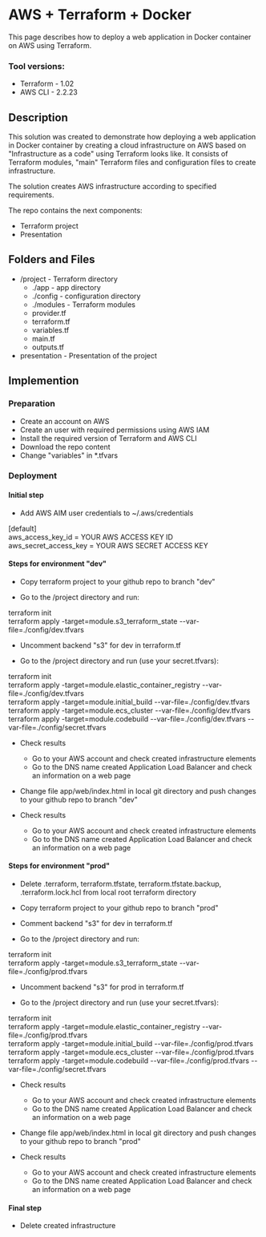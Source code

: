 # AWS + Terraform + Docker
This page describes how to deploy a web application in Docker container on AWS using Terraform. 

### Tool versions:
- Terraform - 1.02
- AWS CLI - 2.2.23

## Description
This solution was created to demonstrate how deploying a web application in Docker container by creating a cloud infrastructure on AWS based on "Infrastructure as a code" using Terraform looks like. It consists of Terraform modules, "main" Terraform files and configuration files to create infrastructure.

The solution creates AWS infrastructure according to specified requirements.

The repo contains the next components:
* Terraform project
* Presentation

## Folders and Files
- /project - Terraform directory
  - ./app - app directory
  - ./config - configuration directory 
  - ./modules - Terraform modules
  - provider.tf
  - terraform.tf
  - variables.tf
  - main.tf
  - outputs.tf
- presentation - Presentation of the project

## Implemention
### Preparation
- Create an account on AWS 
- Create an user with required permissions using AWS IAM
- Install the required version of Terraform and AWS CLI
- Download the repo content
- Change "variables" in *.tfvars

### Deployment
#### Initial step
- Add AWS AIM user credentials to ~/.aws/credentials

\[default\]  
aws_access_key_id = YOUR AWS ACCESS KEY ID  
aws_secret_access_key = YOUR AWS SECRET ACCESS KEY  

#### Steps for environment "dev"
- Copy terraform project to your github repo to branch "dev"
  
- Go to the /project directory and run:

terraform init  
terraform apply -target=module.s3_terraform_state --var-file=./config/dev.tfvars  

- Uncomment backend "s3" for dev in terraform.tf

- Go to the /project directory and run (use your secret.tfvars):

terraform init  
terraform apply -target=module.elastic_container_registry --var-file=./config/dev.tfvars  
terraform apply -target=module.initial_build --var-file=./config/dev.tfvars  
terraform apply -target=module.ecs_cluster --var-file=./config/dev.tfvars  
terraform apply -target=module.codebuild --var-file=./config/dev.tfvars --var-file=./config/secret.tfvars  

- Check results
  - Go to your AWS account and check created infrastructure elements 
  - Go to the DNS name created Application Load Balancer and check an information on a web page

- Change file app/web/index.html in local git directory and push changes to your github repo to branch "dev"

- Check results
  - Go to your AWS account and check created infrastructure elements 
  - Go to the DNS name created Application Load Balancer and check an information on a web page

#### Steps for environment "prod"
- Delete .terraform, terraform.tfstate, terraform.tfstate.backup, .terraform.lock.hcl from local root terraform directory

- Copy terraform project to your github repo to branch "prod"

- Comment backend "s3" for dev in terraform.tf

- Go to the /project directory and run:

terraform init  
terraform apply -target=module.s3_terraform_state --var-file=./config/prod.tfvars  

- Uncomment backend "s3" for prod in terraform.tf

- Go to the /project directory and run (use your secret.tfvars):

terraform init  
terraform apply -target=module.elastic_container_registry --var-file=./config/prod.tfvars  
terraform apply -target=module.initial_build --var-file=./config/prod.tfvars  
terraform apply -target=module.ecs_cluster --var-file=./config/prod.tfvars  
terraform apply -target=module.codebuild --var-file=./config/prod.tfvars --var-file=./config/secret.tfvars  

- Check results
  - Go to your AWS account and check created infrastructure elements 
  - Go to the DNS name created Application Load Balancer and check an information on a web page

- Change file app/web/index.html in local git directory and push changes to your github repo to branch "prod"

- Check results
  - Go to your AWS account and check created infrastructure elements 
  - Go to the DNS name created Application Load Balancer and check an information on a web page

#### Final step
- Delete created infrastructure
